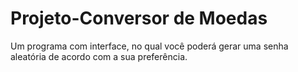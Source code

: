 # Projeto-Conversor de Moedas
Um programa com interface, no qual você poderá gerar uma senha aleatória de acordo com a sua preferência.
